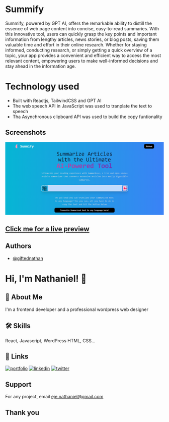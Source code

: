 # Summify

Summify, powered by GPT AI, offers the remarkable ability to distill the essence of web page content into concise, easy-to-read summaries. With this innovative tool, users can quickly grasp the key points and important information from lengthy articles, news stories, or blog posts, saving them valuable time and effort in their online research. Whether for staying informed, conducting research, or simply getting a quick overview of a topic, your app provides a convenient and efficient way to access the most relevant content, empowering users to make well-informed decisions and stay ahead in the information age.

# Technology used

- Built with Reactjs, TailwindCSS and GPT AI
- The web speech API in JavaScript was used to tranplate the text to speech
- Tha Asynchronous clipboard API was used to build the copy funtionality

## Screenshots

![App Screenshot](src/assets/summify.png)

## [Click me for a live preview](https://summiffy.netlify.app/)

## Authors

- [@giftednathan](https://www.github.com/giftednathan)

# Hi, I'm Nathaniel! 👋

## 🚀 About Me

I'm a frontend developer and a professional wordpress web designer

## 🛠 Skills

React, Javascript, WordPress HTML, CSS...

## 🔗 Links

[![portfolio](https://img.shields.io/badge/my_portfolio-000?style=for-the-badge&logo=ko-fi&logoColor=white)](https://ejenathaniel.netlify.com/)
[![linkedin](https://img.shields.io/badge/linkedin-0A66C2?style=for-the-badge&logo=linkedin&logoColor=white)](https://www.linkedin.com/in/nathaniel-akenyi-eje)
[![twitter](https://img.shields.io/badge/twitter-1DA1F2?style=for-the-badge&logo=twitter&logoColor=white)](https://twitter.com/eje_nathaniel)

## Support

For any project, email eje.nathaniel@gmail.com

## Thank you
